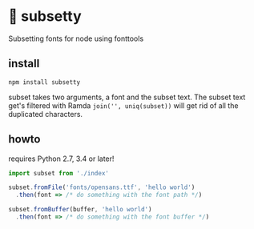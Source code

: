 # 📝 subsetty

Subsetting fonts for node using fonttools

## install

`npm install subsetty`

subset takes two arguments, a font and the subset text. The subset text get's filtered with Ramda `join('', uniq(subset))` will get rid of all the duplicated characters.

## howto
requires Python 2.7, 3.4 or later!

```javascript
import subset from './index'

subset.fromFile('fonts/opensans.ttf', 'hello world')
  .then(font => /* do something with the font path */)

subset.fromBuffer(buffer, 'hello world')
  .then(font => /* do something with the font buffer */)

```
